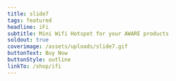 ```yaml
---
title: slide7
tags: featured
headline: iFi
subtitle: Mini Wifi Hotspot for your AWARE products
soldout: true
coverimage: /assets/uploads/slide7.gif
buttonText: Buy Now
buttonStyle: outline
linkTo: /shop/ifi
---
```

